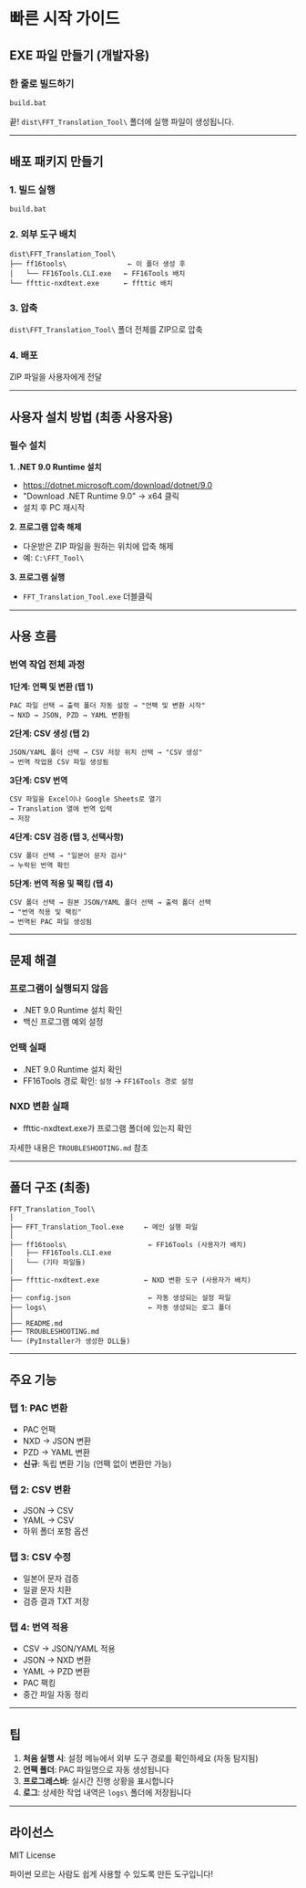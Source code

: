 # 빠른 시작 가이드

## EXE 파일 만들기 (개발자용)

### 한 줄로 빌드하기

```bash
build.bat
```

끝! `dist\FFT_Translation_Tool\` 폴더에 실행 파일이 생성됩니다.

---

## 배포 패키지 만들기

### 1. 빌드 실행
```bash
build.bat
```

### 2. 외부 도구 배치

```
dist\FFT_Translation_Tool\
├── ff16tools\               ← 이 폴더 생성 후
│   └── FF16Tools.CLI.exe   ← FF16Tools 배치
└── ffttic-nxdtext.exe      ← ffttic 배치
```

### 3. 압축
`dist\FFT_Translation_Tool\` 폴더 전체를 ZIP으로 압축

### 4. 배포
ZIP 파일을 사용자에게 전달

---

## 사용자 설치 방법 (최종 사용자용)

### 필수 설치

**1. .NET 9.0 Runtime 설치**
- https://dotnet.microsoft.com/download/dotnet/9.0
- "Download .NET Runtime 9.0" → x64 클릭
- 설치 후 PC 재시작

**2. 프로그램 압축 해제**
- 다운받은 ZIP 파일을 원하는 위치에 압축 해제
- 예: `C:\FFT_Tool\`

**3. 프로그램 실행**
- `FFT_Translation_Tool.exe` 더블클릭

---

## 사용 흐름

### 번역 작업 전체 과정

**1단계: 언팩 및 변환 (탭 1)**
```
PAC 파일 선택 → 출력 폴더 자동 설정 → "언팩 및 변환 시작"
→ NXD → JSON, PZD → YAML 변환됨
```

**2단계: CSV 생성 (탭 2)**
```
JSON/YAML 폴더 선택 → CSV 저장 위치 선택 → "CSV 생성"
→ 번역 작업용 CSV 파일 생성됨
```

**3단계: CSV 번역**
```
CSV 파일을 Excel이나 Google Sheets로 열기
→ Translation 열에 번역 입력
→ 저장
```

**4단계: CSV 검증 (탭 3, 선택사항)**
```
CSV 폴더 선택 → "일본어 문자 검사"
→ 누락된 번역 확인
```

**5단계: 번역 적용 및 팩킹 (탭 4)**
```
CSV 폴더 선택 → 원본 JSON/YAML 폴더 선택 → 출력 폴더 선택
→ "번역 적용 및 팩킹"
→ 번역된 PAC 파일 생성됨
```

---

## 문제 해결

### 프로그램이 실행되지 않음
- .NET 9.0 Runtime 설치 확인
- 백신 프로그램 예외 설정

### 언팩 실패
- .NET 9.0 Runtime 설치 확인
- FF16Tools 경로 확인: `설정` → `FF16Tools 경로 설정`

### NXD 변환 실패
- ffttic-nxdtext.exe가 프로그램 폴더에 있는지 확인

자세한 내용은 `TROUBLESHOOTING.md` 참조

---

## 폴더 구조 (최종)

```
FFT_Translation_Tool\
│
├── FFT_Translation_Tool.exe     ← 메인 실행 파일
│
├── ff16tools\                    ← FF16Tools (사용자가 배치)
│   ├── FF16Tools.CLI.exe
│   └── (기타 파일들)
│
├── ffttic-nxdtext.exe           ← NXD 변환 도구 (사용자가 배치)
│
├── config.json                   ← 자동 생성되는 설정 파일
├── logs\                         ← 자동 생성되는 로그 폴더
│
├── README.md
├── TROUBLESHOOTING.md
└── (PyInstaller가 생성한 DLL들)
```

---

## 주요 기능

### 탭 1: PAC 변환
- PAC 언팩
- NXD → JSON 변환
- PZD → YAML 변환
- **신규**: 독립 변환 기능 (언팩 없이 변환만 가능)

### 탭 2: CSV 변환
- JSON → CSV
- YAML → CSV
- 하위 폴더 포함 옵션

### 탭 3: CSV 수정
- 일본어 문자 검증
- 일괄 문자 치환
- 검증 결과 TXT 저장

### 탭 4: 번역 적용
- CSV → JSON/YAML 적용
- JSON → NXD 변환
- YAML → PZD 변환
- PAC 팩킹
- 중간 파일 자동 정리

---

## 팁

1. **처음 실행 시**: 설정 메뉴에서 외부 도구 경로를 확인하세요 (자동 탐지됨)
2. **언팩 폴더**: PAC 파일명으로 자동 생성됩니다
3. **프로그레스바**: 실시간 진행 상황을 표시합니다
4. **로그**: 상세한 작업 내역은 `logs\` 폴더에 저장됩니다

---

## 라이선스

MIT License

파이썬 모르는 사람도 쉽게 사용할 수 있도록 만든 도구입니다!
